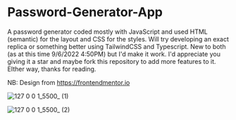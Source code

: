 # Password-Generator-App
A password generator coded mostly with JavaScript and used HTML (semantic) for the layout and CSS for the styles. Will try developing an exact replica or something better using TailwindCSS and Typescript. New to both (as at this time 9/6/2022 4:50PM) but I'd make it work. I'd appreciate you giving it a star and maybe fork this repository to add more features to it. EIther way, thanks for reading. 

NB: Design from https://frontendmentor.io


![127 0 0 1_5500_ (1)](https://user-images.githubusercontent.com/60513141/188680771-34e8b156-12fc-40dc-83de-140a43dcaf73.png)


![127 0 0 1_5500_ (2)](https://user-images.githubusercontent.com/60513141/188680866-644053f4-42f1-4017-a9da-5420ff46a4be.png)
